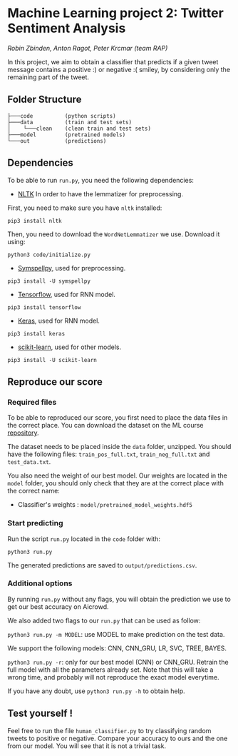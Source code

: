 # Machine Learning project 2: Twitter Sentiment Analysis
_Robin Zbinden, Anton Ragot, Peter Krcmar (team RAP)_

In this project, we aim to obtain a classifier that predicts if a given tweet message contains a positive :) or negative :( smiley, by considering only the remaining part of the tweet.

## Folder Structure

```
├───code          (python scripts)
├───data          (train and test sets)
│    └───clean    (clean train and test sets)
├───model         (pretrained models)
└───out           (predictions)

```

## Dependencies

To be able to run `run.py`, you need the following dependencies:

 - [NLTK](https://www.nltk.org/) In order to have the lemmatizer for preprocessing.
 
 First, you need to make sure you have `nltk` installed:
 ```
 pip3 install nltk
 ```
 Then, you need to download the `WordNetLemmatizer` we use. Download it using:
 ```
 python3 code/initialize.py
 ```
  
 - [Symspellpy](https://pypi.org/project/symspellpy/), used for preprocessing.
 ```
 pip3 install -U symspellpy
 ```
 
 - [Tensorflow](https://www.tensorflow.org/), used for RNN model.
 ```
 pip3 install tensorflow
 ```
 
- [Keras](https://keras.io/), used for RNN model.
```
pip3 install keras
```

- [scikit-learn](https://scikit-learn.org/stable/index.html), used for other models.
```
pip3 install -U scikit-learn
```

## Reproduce our score

### Required files

To be able to reproduced our score, you first need to place the data files in the correct place. You can download the dataset on the ML course [repository](https://github.com/epfml/ML_course/tree/master/projects/project2/project_text_classification/Datasets).

The dataset needs to be placed inside the `data` folder, unzipped. You should have the following files: `train_pos_full.txt`, `train_neg_full.txt` and `test_data.txt`.

You also need the weight of our best model. Our weights are located in the `model` folder, you should only check that they are at the correct place with the correct name:
- Classifier's weights : `model/pretrained_model_weights.hdf5`

### Start predicting

Run the script `run.py` located in the `code` folder with: 

```python3 run.py```

The generated predictions are saved to `output/predictions.csv`.

### Additional options

By running `run.py` without any flags, you will obtain the prediction we use to get our best accuracy on Aicrowd.

We also added two flags to our `run.py` that can be used as follow:

`python3 run.py -m MODEL`: use MODEL to make prediction on the test data.

We support the following models:  CNN, CNN_GRU, LR, SVC, TREE, BAYES.

`python3 run.py -r`: only for our best model (CNN) or CNN_GRU. Retrain the full model with all the parameters already set. Note that this will take a wrong time, and probably will not reproduce the exact model everytime.

If you have any doubt, use `python3 run.py -h` to obtain help.

## Test yourself !

Feel free to run the file `human_classifier.py` to try classifying random tweets to positive or negative. Compare your accuracy to ours and the one from our model. You will see that it is not a trivial task.
